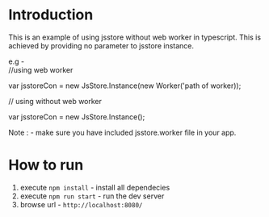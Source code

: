 # Introduction

This is an example of using jsstore without web worker in typescript. This is achieved by providing no parameter to jsstore instance.

e.g -  
//using web worker

var jsstoreCon = new JsStore.Instance(new Worker('path of worker));

// using without web worker

var jsstoreCon = new JsStore.Instance();

Note : - make sure you have included jsstore.worker file in your app.

# How to run

1. execute `npm install` - install all dependecies
2. execute `npm run start` - run the dev server
3. browse url - `http://localhost:8080/`